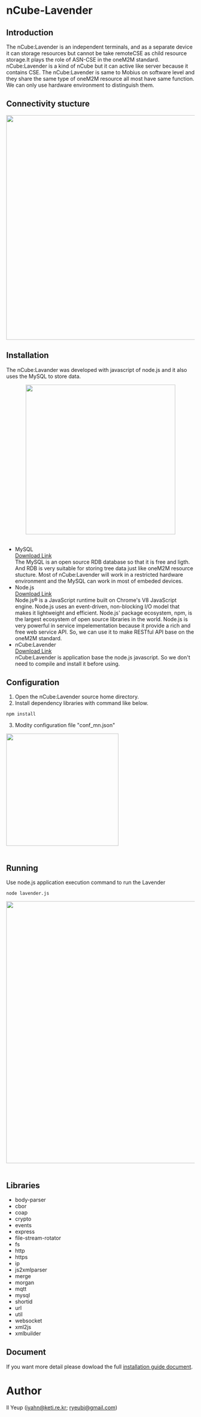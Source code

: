 # nCube-Lavender
## Introduction
The nCube:Lavender is an independent terminals, and as a separate device it can storage resources but cannot be take remoteCSE as child resource storage.It plays the role of ASN-CSE in the oneM2M standard. nCube:Lavender is a kind of nCube but it can active like server  because it contains CSE. The nCube:Lavender is same to Mobius on software level and they share the same type of oneM2M resource all most have same function. We can only use hardware environment to distinguish them.
## Connectivity stucture
<div align="center">
<img src="https://user-images.githubusercontent.com/29790334/28208839-b743eba2-68ca-11e7-9470-686193396ef6.png" width="600"/>
</div>

## Installation
The nCube:Lavander was developed with javascript of node.js and it also uses the MySQL to store data.
<div align="center">
<img src="https://user-images.githubusercontent.com/29790334/28209096-00fdcaa0-68cc-11e7-9d15-0a7dde6accb7.png" width="400"/>
</div><br/>

- MySQL<br/>
[Download Link](https://www.mysql.com/downloads/)<br/>
The MySQL is an open source RDB database so that it is free and ligth. And RDB is very suitable for storing tree data just like oneM2M resource stucture. Most of nCube:Lavender will work in a restricted hardware environment and the MySQL can work in most of embeded devices.
- Node.js<br/>
[Download Link](https://nodejs.org/en/)<br/>
Node.js® is a JavaScript runtime built on Chrome's V8 JavaScript engine. Node.js uses an event-driven, non-blocking I/O model that makes it lightweight and efficient. Node.js' package ecosystem, npm, is the largest ecosystem of open source libraries in the world. Node.js is very powerful in service impelementation because it provide a rich and free web service API. So, we can use it to make RESTful API base on the oneM2M standard.
- nCube:Lavender<br/>
[Download Link](https://github.com/IoTKETI/nCube-Lavender/archive/master.zip)<br/>
nCube:Lavender is application base the node.js javascript. So we don't need to compile and install it before using.

## Configuration
1. Open the nCube:Lavender source home directory.
2. Install dependency libraries with command like below.
```
npm install
```
3. Modity configuration file "conf_mn.json"
<div align="left">
<img src="https://user-images.githubusercontent.com/29790334/28210356-ea6875aa-68d1-11e7-9023-00747a2d8597.png" width="300"/>
</div><br/>

## Running
Use node.js application execution command to run the Lavender
```
node lavender.js
```

<div align="center">
<img src="https://user-images.githubusercontent.com/29790334/28210479-9b4d0444-68d2-11e7-9502-77e47cb1da1c.png" width="700"/>
</div><br/>

## Libraries
- body-parser
- cbor
- coap
- crypto
- events
- express
- file-stream-rotator
- fs
- http
- https
- ip
- js2xmlparser
- merge
- morgan
- mqtt
- mysql
- shortid
- url
- util
- websocket
- xml2js
- xmlbuilder

## Document
If you want more detail please dowload the full [installation guide document](https://github.com/IoTKETI/nCube-Lavender/raw/master/doc/Installation%20Guide_Lavender_v2.0.0_KR.docx).

# Author
Il Yeup (iyahn@keti.re.kr; ryeubi@gmail.com)
